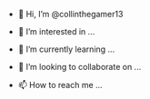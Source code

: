 - 👋 Hi, I’m @collinthegamer13
- 👀 I’m interested in ...


- 🌱 I’m currently learning ...
- 💞️ I’m looking to collaborate on ...
- 📫 How to reach me ...

<!---
collinthegamer13/collinthegamer13 is a ✨ special ✨ repository because its `README.md` (this file) appears on your GitHub profile.
You can click the Preview link to take a look at your changes.
--->
